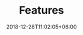 ---
title: "Features"
date: 2018-12-28T11:02:05+06:00
icon: "ti-package"
description: "Lorem ipsum dolor sit amet ipsum dolor sit amet ipsum dolor sit amet"
type : "docsy"
---